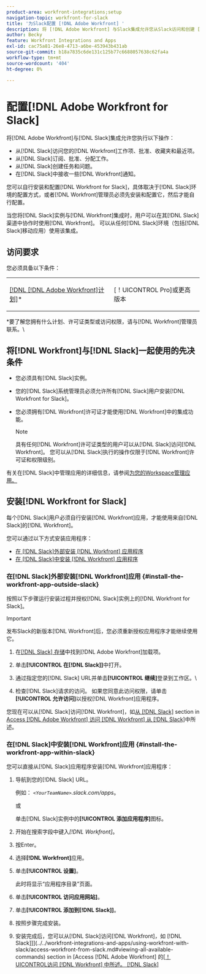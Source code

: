```yaml
---
product-area: workfront-integrations;setup
navigation-topic: workfront-for-slack
title: '为Slack配置 [!DNL Adobe Workfront] '
description: 将 [!DNL Adobe Workfront] 与Slack集成允许您从Slack访问和创建 [!DNL Workfront] 工作项、批准、收藏夹、最近项目。
author: Becky
feature: Workfront Integrations and Apps
exl-id: cac75a81-26e8-4713-a6be-453943b431ab
source-git-commit: b18a7835c6de131c125b77c6688057638c62fa4a
workflow-type: tm+mt
source-wordcount: '404'
ht-degree: 0%

---
```


# 配置[!DNL Adobe Workfront for Slack]

将[!DNL Adobe Workfront]与[!DNL Slack]集成允许您执行以下操作：

* 从[!DNL Slack]访问您的[!DNL Workfront]工作项、批准、收藏夹和最近项。
* 从[!DNL Slack]订阅、批准、分配工作。
* 从[!DNL Slack]创建任务和问题。
* 在[!DNL Slack]中接收一些[!DNL Workfront]通知。

您可以自行安装和配置[!DNL Workfront for Slack]，具体取决于[!DNL Slack]环境的配置方式，或者[!DNL Workfront]管理员必须先安装和配置它，然后才能自行配置。

当您将[!DNL Slack]实例与[!DNL Workfront]集成时，用户可以在其[!DNL Slack]渠道中协作时使用[!DNL Workfront]。 可以从任何[!DNL Slack]环境（包括[!DNL Slack]移动应用）使用该集成。

## 访问要求

您必须具备以下条件：

<table style="table-layout:auto"> 
 <col> 
 </col> 
 <col> 
 </col> 
 <tbody> 
  <tr> 
   <td role="rowheader"><a href="https://business.adobe.com/products/workfront/pricing.html" target="_blank">[!DNL [!DNL Adobe Workfront]计划]</a>*</td> 
   <td> <p>[！UICONTROL Pro]或更高版本</p> </td> 
  </tr> 
 </tbody> 
</table>

&#42;要了解您拥有什么计划、许可证类型或访问权限，请与[!DNL Workfront]管理员联系。\

## 将[!DNL Workfront]与[!DNL Slack]一起使用的先决条件

* 您必须具有[!DNL Slack]实例。
* 您的[!DNL Slack]系统管理员必须允许所有[!DNL Slack]用户安装[!DNL Workfront for Slack]。
* 您必须拥有[!DNL Workfront]许可证才能使用[!DNL Workfront]中的集成功能。

  >[!NOTE]
  >
  >具有任何[!DNL Workfront]许可证类型的用户可以从[!DNL Slack]访问[!DNL Workfront]。 您可以从[!DNL Slack]执行的操作仅限于[!DNL Workfront]许可证和权限级别。

有关在[!DNL Slack]中管理应用的详细信息，请参阅[为您的Workspace管理应用。](https://get.slack.help/hc/en-us/articles/222386767-Manage-apps-for-your-workspace)

## 安装[!DNL Workfront for Slack]

每个[!DNL Slack]用户必须自行安装[!DNL Workfront]应用，才能使用来自[!DNL Slack]的[!DNL Workfront]。

您可以通过以下方式安装应用程序：

* [在 [!DNL Slack]外部安装 [!DNL Workfront] 应用程序](#install-the-workfront-app-outside-slack-install-the-workfront-app-outside-slack)
* [在 [!DNL Slack]中安装 [!DNL Workfront] 应用程序](#install-the-workfront-app-within-slack-install-the-workfront-app-within-slack)

### 在[!DNL Slack]外部安装[!DNL Workfront]应用 {#install-the-workfront-app-outside-slack}

按照以下步骤运行安装过程并授权[!DNL Slack]实例上的[!DNL Workfront for Slack]。

>[!IMPORTANT]
>
>发布Slack的新版本[!DNL Workfront]后，您必须重新授权应用程序才能继续使用它。

1. 在[[!DNL Slack] 存储](https://workfront.slack.com/apps/A7CLAMVNW-adobe-workfront?tab=more_info)中找到[!DNL Adobe Workfront]加载项。

1. 单击&#x200B;**[!UICONTROL 在[!DNL Slack]]**&#x200B;中打开。

1. 通过指定您的[!DNL Slack] URL并单击&#x200B;**[!UICONTROL 继续]**&#x200B;登录到工作区。\

1. 检查[!DNL Slack]请求的访问。 如果您同意此访问权限，请单击&#x200B;**[!UICONTROL 允许访问]**&#x200B;以授权[!DNL Workfront]应用程序。

您现在可以从[!DNL Slack]访问[!DNL Workfront]，如[从 [!DNL Slack]](../../workfront-integrations-and-apps/using-workfront-with-slack/access-workfront-from-slack.md#viewing-all-available-commands) section in [Access [!DNL Adobe Workfront] 访问 [!DNL Workfront] 从 [!DNL Slack]](../../workfront-integrations-and-apps/using-workfront-with-slack/access-workfront-from-slack.md)中所述。

### 在[!DNL Slack]中安装[!DNL Workfront]应用 {#install-the-workfront-app-within-slack}

您可以直接从[!DNL Slack]应用程序安装[!DNL Workfront]应用程序：

1. 导航到您的[!DNL Slack] URL。

   例如： *`<YourTeamName>`.slack.com/apps*。

   或

   单击[!DNL Slack]实例中的&#x200B;**[!UICONTROL 添加应用程序]**&#x200B;图标。

1. 开始在搜索字段中键入&#x200B;*[!DNL Workfront]*。
1. 按Enter。
1. 选择&#x200B;**[!DNL Workfront]**&#x200B;应用。
1. 单击&#x200B;**[!UICONTROL 设置]**。

   此时将显示“应用程序目录”页面。

1. 单击&#x200B;**[!UICONTROL 访问应用网站]**。
1. 单击&#x200B;**[!UICONTROL 添加到[!DNL Slack]]**。
1. 按照步骤完成安装。
1. 安装完成后，您可以从[!DNL Slack]访问[!DNL Workfront]，如 [!DNL Slack]]](../../workfront-integrations-and-apps/using-workfront-with-slack/access-workfront-from-slack.md#viewing-all-available-commands) section in [Access [!DNL Adobe Workfront] 的[[！UICONTROL访问 [!DNL Workfront] 中所述。 [!DNL Slack]](../../workfront-integrations-and-apps/using-workfront-with-slack/access-workfront-from-slack.md)
